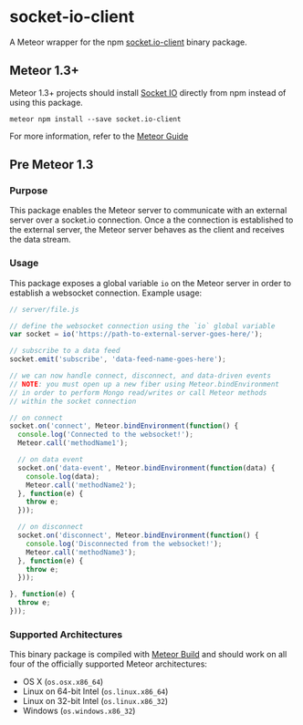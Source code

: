 # socket-io-client
A Meteor wrapper for the npm [socket.io-client](https://www.npmjs.org/package/socket.io-client) binary package.

## Meteor 1.3+
Meteor 1.3+ projects should install [Socket IO](https://www.npmjs.com/package/socket.io-client) directly from npm instead of using this package.

```
meteor npm install --save socket.io-client
```

For more information, refer to the [Meteor Guide](http://guide.meteor.com/1.3-migration.html#packages)

## Pre Meteor 1.3

### Purpose
This package enables the Meteor server to communicate with an external server over a socket.io connection. Once a the connection is established to the external server, the Meteor server behaves as the client and receives the data stream.

### Usage
This package exposes a global variable `io` on the Meteor server in order to establish a websocket connection. Example usage:

```javascript
// server/file.js

// define the websocket connection using the `io` global variable
var socket = io('https://path-to-external-server-goes-here/');

// subscribe to a data feed
socket.emit('subscribe', 'data-feed-name-goes-here');

// we can now handle connect, disconnect, and data-driven events
// NOTE: you must open up a new fiber using Meteor.bindEnvironment
// in order to perform Mongo read/writes or call Meteor methods
// within the socket connection

// on connect
socket.on('connect', Meteor.bindEnvironment(function() {
  console.log('Connected to the websocket!');
  Meteor.call('methodName1');

  // on data event
  socket.on('data-event', Meteor.bindEnvironment(function(data) {
    console.log(data);
    Meteor.call('methodName2');
  }, function(e) {
    throw e;
  }));

  // on disconnect
  socket.on('disconnect', Meteor.bindEnvironment(function() {
    console.log('Disconnected from the websocket!');
    Meteor.call('methodName3');
  }, function(e) {
    throw e;
  }));

}, function(e) {
  throw e;
}));
```

### Supported Architectures
This binary package is compiled with [Meteor Build](https://www.meteor.com/services/build) and should work on all four of the officially supported Meteor architectures:
- OS X (`os.osx.x86_64`)
- Linux on 64-bit Intel (`os.linux.x86_64`)
- Linux on 32-bit Intel (`os.linux.x86_32`)
- Windows (`os.windows.x86_32`)
